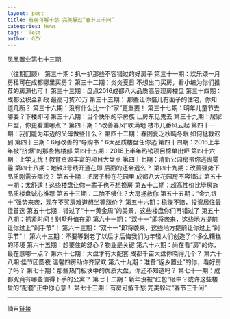 ```yaml
---
layout: post
title: 有房可解千愁 完美躲过“春节三千问”
categories: News
tags:  Test
author: GZY
---
```


凤凰置业第七十三期:

（往期回顾） 第三十期：扒一扒那些不容错过的好房子 第三十一期：欢乐颂一月房租可在成都哪里买房？ 第三十二期：炎炎夏日 不想出门买房，看小编为你们推荐的房源也可！ 第三十三期：盘点2016成都八大品质高层现房楼盘 第三十四期：成都公积金新政 最高可贷70万 第三十五期： 那些让你倍儿有面子的住宅，你知道几所？ 第三十六期：没有什么比一个“家”更重要！ 第三十七期：明年儿童节去哪耍？下楼即可 第三十八期：当个快乐的毕房族 让房东见鬼去 第三十九期：居家户型，你更看重哪点？ 第四十期：“改善春风”吹满地 楼市几番风云起 第四十一期：我们能为年迈的父母做些什么？ 第四十二期：春困夏乏秋盹冬眠 如何拯救迟到 第四十三期：6月改善的“导购书 ” 6大品质楼盘任你选 第四十四期：2016上半年被“挤爆”的那些售楼部 第四十五期：2016上半年热销项目榜单出炉 第四十六期：上学无忧！教育资源丰富的项目大盘点 第四十七期：清新公园房带你逃离雾霾 第四十八期：地铁3号线开通在即 后面的还会远么？ 第四十九期：改善强势下 品质刚需去哪找？ 第五十期：把房子种在花园里 成都八大花园房不容错过 第五十一期：太舒适！这些楼盘让你一辈子也不想换房 第五十二期：超高性价比毕房族品质楼盘诚心推荐 第五十三期：二胎不够住？大房拯救你 第五十五期：“金九银十”强势来袭，现在不买房难道想坐等涨价？ 第五十六期：稳赚不赔，投资居住最佳首选 第五十七期：错过了“十一黄金周”的美景，这些楼盘你们再错过了 第五十八期：抓紧时间！别墅升值在即 第六十一期：“双十一”即将袭来，这些地方提前让你过上“剁手节”！ 第六十三期：“双十一”即将袭来，这些地方提前让你过上“剁手节”！ 第六十三期：不要等到老了以后才后悔我们为年轻人们创造了个多么糟糕的环境 第六十五期：想要住的舒心？物业是关键 第六十六期：尚在看“房”的你，最在意哪一点？ 第六十七期：大盘才有大配套 成都千亩大盘你晓得几个？ 第六十八期:佳节团圆夜 温馨四房助你齐家欢 第六十九期：准备“返乡置业”的你，看好房了吗？ 第七十期：那些热门板块中的优质大盘，你还不知道吗？ 第七十一期：成都究竟有哪些值得下手的公寓？ 第七十二期：新年没被“红包”砸中？或许这些楼盘的“配套”正中你心意！ 第七十三期：有房可解千愁 完美躲过“春节三千问”

*****

摘自[链接](http://cd.house.ifeng.com/column/news/fhzyy73)